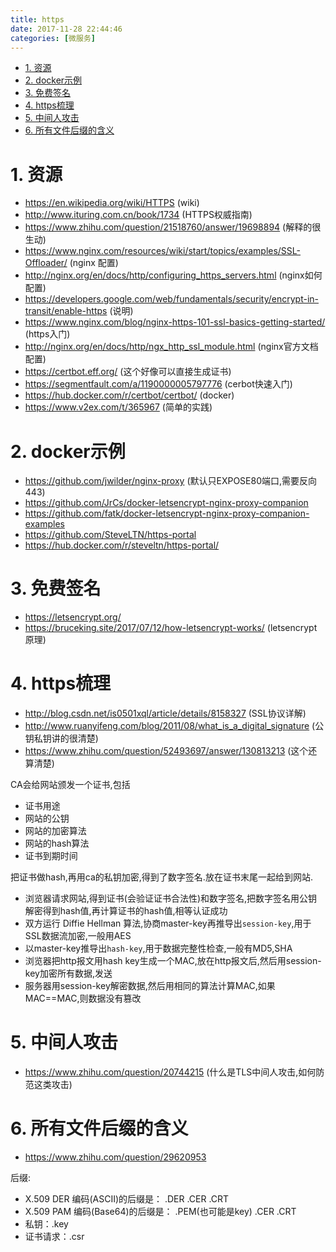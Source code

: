 ```yaml
---
title: https
date: 2017-11-28 22:44:46
categories: [微服务]
---
```




<!-- TOC -->

- [1. 资源](#1-资源)
- [2. docker示例](#2-docker示例)
- [3. 免费签名](#3-免费签名)
- [4. https梳理](#4-https梳理)
- [5. 中间人攻击](#5-中间人攻击)
- [6. 所有文件后缀的含义](#6-所有文件后缀的含义)

<!-- /TOC -->


<a id="markdown-1-资源" name="1-资源"></a>
# 1. 资源

* https://en.wikipedia.org/wiki/HTTPS (wiki)
* http://www.ituring.com.cn/book/1734 (HTTPS权威指南)
* https://www.zhihu.com/question/21518760/answer/19698894 (解释的很生动) 
* https://www.nginx.com/resources/wiki/start/topics/examples/SSL-Offloader/ (nginx 配置)
* http://nginx.org/en/docs/http/configuring_https_servers.html (nginx如何配置)
* https://developers.google.com/web/fundamentals/security/encrypt-in-transit/enable-https (说明)
* https://www.nginx.com/blog/nginx-https-101-ssl-basics-getting-started/ (https入门)
* http://nginx.org/en/docs/http/ngx_http_ssl_module.html (nginx官方文档配置)
* https://certbot.eff.org/ (这个好像可以直接生成证书)
* https://segmentfault.com/a/1190000005797776 (cerbot快速入门)
* https://hub.docker.com/r/certbot/certbot/ (docker)
* https://www.v2ex.com/t/365967 (简单的实践)

<a id="markdown-2-docker示例" name="2-docker示例"></a>
# 2. docker示例

* https://github.com/jwilder/nginx-proxy (默认只EXPOSE80端口,需要反向443)
* https://github.com/JrCs/docker-letsencrypt-nginx-proxy-companion
* https://github.com/fatk/docker-letsencrypt-nginx-proxy-companion-examples
* https://github.com/SteveLTN/https-portal
* https://hub.docker.com/r/steveltn/https-portal/

<a id="markdown-3-免费签名" name="3-免费签名"></a>
# 3. 免费签名

* https://letsencrypt.org/
* https://bruceking.site/2017/07/12/how-letsencrypt-works/ (letsencrypt原理)

<a id="markdown-4-https梳理" name="4-https梳理"></a>
# 4. https梳理

* http://blog.csdn.net/is0501xql/article/details/8158327 (SSL协议详解)
* http://www.ruanyifeng.com/blog/2011/08/what_is_a_digital_signature (公钥私钥讲的很清楚)
* https://www.zhihu.com/question/52493697/answer/130813213 (这个还算清楚)


CA会给网站颁发一个证书,包括
* 证书用途
* 网站的公钥
* 网站的加密算法
* 网站的hash算法
* 证书到期时间

把证书做hash,再用ca的私钥加密,得到了数字签名.放在证书末尾一起给到网站.

* 浏览器请求网站,得到证书(会验证证书合法性)和数字签名,把数字签名用公钥解密得到hash值,再计算证书的hash值,相等认证成功
* 双方运行 Diffie Hellman 算法,协商master-key再推导出`session-key`,用于SSL数据流加密,一般用AES
* 以master-key推导出`hash-key`,用于数据完整性检查,一般有MD5,SHA
* 浏览器把http报文用hash key生成一个MAC,放在http报文后,然后用session-key加密所有数据,发送
* 服务器用session-key解密数据,然后用相同的算法计算MAC,如果MAC==MAC,则数据没有篡改

<a id="markdown-5-中间人攻击" name="5-中间人攻击"></a>
# 5. 中间人攻击

* https://www.zhihu.com/question/20744215 (什么是TLS中间人攻击,如何防范这类攻击)

<a id="markdown-6-所有文件后缀的含义" name="6-所有文件后缀的含义"></a>
# 6. 所有文件后缀的含义

* https://www.zhihu.com/question/29620953 


后缀:
* X.509 DER 编码(ASCII)的后缀是： .DER .CER .CRT
* X.509 PAM 编码(Base64)的后缀是： .PEM(也可能是key) .CER .CRT
* 私钥：.key
* 证书请求：.csr

